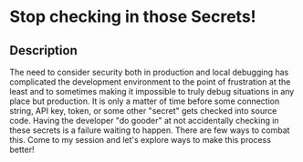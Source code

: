 # Stop checking in those Secrets!

## Description

The need to consider security both in production and local debugging has complicated the development environment to the point of frustration at the least and to sometimes making it impossible to truly debug situations in any place but production. It is only a matter of time before some connection string, API key, token, or some other "secret" gets checked into source code. Having the developer "do gooder" at not accidentally checking in these secrets is a failure waiting to happen.  There are few ways to combat this.  Come to my session and let's explore ways to make this process better!